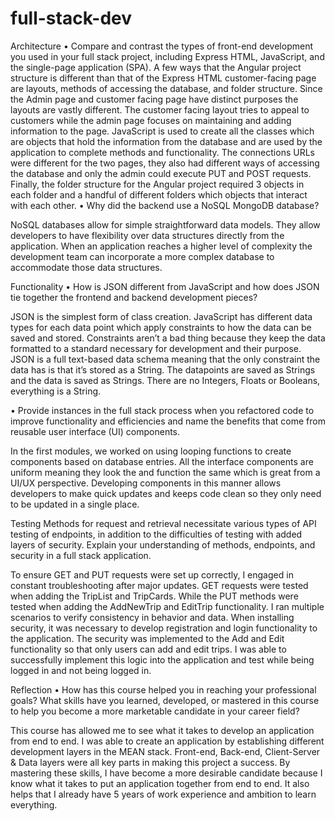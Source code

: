 ﻿# full-stack-dev


Architecture
•	Compare and contrast the types of front-end development you used in your full stack project, including Express HTML, JavaScript, and the single-page application (SPA).
A few ways that the Angular project structure is different than that of the Express HTML customer-facing page are layouts, methods of accessing the database, and folder structure. Since the Admin page and customer facing page have distinct purposes the layouts are vastly different. The customer facing layout tries to appeal to customers while the admin page focuses on maintaining and adding information to the page. JavaScript is used to create all the classes which are objects that hold the information from the database and are used by the application to complete methods and functionality. The connections URLs were different for the two pages, they also had different ways of accessing the database and only the admin could execute PUT and POST requests. Finally, the folder structure for the Angular project required 3 objects in each folder and a handful of different folders which objects that interact with each other. 
•	Why did the backend use a NoSQL MongoDB database?

NoSQL databases allow for simple straightforward data models. They allow developers to have flexibility over data structures directly from the application. When an application reaches a higher level of complexity the development team can incorporate a more complex database to accommodate those data structures.

Functionality
•	How is JSON different from JavaScript and how does JSON tie together the frontend and backend development pieces?

JSON is the simplest form of class creation. JavaScript has different data types for each data point which apply constraints to how the data can be saved and stored. Constraints aren’t a bad thing because they keep the data formatted to a standard necessary for development and their purpose. JSON is a full text-based data schema meaning that the only constraint the data has is that it’s stored as a String. The datapoints are saved as Strings and the data is saved as Strings. There are no Integers, Floats or Booleans, everything is a String.

•	Provide instances in the full stack process when you refactored code to improve functionality and efficiencies and name the benefits that come from reusable user interface (UI) components.

In the first modules, we worked on using looping functions to create components based on database entries. All the interface components are uniform meaning they look the and function the same which is great from a UI/UX perspective. Developing components in this manner allows developers to make quick updates and keeps code clean so they only need to be updated in a single place.

Testing
Methods for request and retrieval necessitate various types of API testing of endpoints, in addition to the difficulties of testing with added layers of security. Explain your understanding of methods, endpoints, and security in a full stack application.

To ensure GET and PUT requests were set up correctly, I engaged in constant troubleshooting after major updates. GET requests were tested when adding the TripList and TripCards. While the PUT methods were tested when adding the AddNewTrip and EditTrip functionality. I ran multiple scenarios to verify consistency in behavior and data. When installing security, it was necessary to develop registration and login functionality to the application. The security was implemented to the Add and Edit functionality so that only users can add and edit trips. I was able to successfully implement this logic into the application and test while being logged in and not being logged in.

Reflection
•	How has this course helped you in reaching your professional goals? What skills have you learned, developed, or mastered in this course to help you become a more marketable candidate in your career field?

This course has allowed me to see what it takes to develop an application from end to end. I was able to create an application by establishing different development layers in the MEAN stack. Front-end, Back-end, Client-Server & Data layers were all key parts in making this project a success. By mastering these skills, I have become a more desirable candidate because I know what it takes to put an application together from end to end. It also helps that I already have 5 years of work experience and ambition to learn everything.
